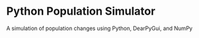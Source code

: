# Python Population Simulator
 A simulation of population changes using Python, DearPyGui, and NumPy
